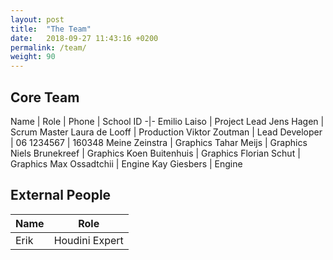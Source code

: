 ```yaml
---
layout: post
title:  "The Team"
date:   2018-09-27 11:43:16 +0200
permalink: /team/
weight: 90
---
```


## Core Team

Name | Role | Phone | School ID
-|-
Emilio Laiso | Project Lead
Jens Hagen | Scrum Master
Laura de Looff | Production
Viktor Zoutman | Lead Developer | 06 1234567 | 160348
Meine Zeinstra | Graphics
Tahar Meijs | Graphics
Niels Brunekreef | Graphics
Koen Buitenhuis | Graphics
Florian Schut | Graphics
Max Ossadtchii | Engine
Kay Giesbers | Engine

## External People

Name | Role
-|-
Erik | Houdini Expert
